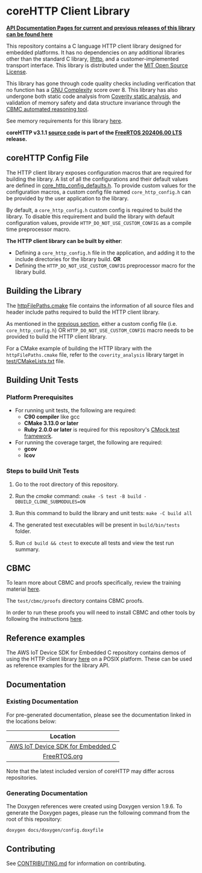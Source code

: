 # coreHTTP Client Library

**[API Documentation Pages for current and previous releases of this library can be found here](https://freertos.github.io/coreHTTP/)**


This repository contains a C language HTTP client library designed for embedded
platforms. It has no dependencies on any additional libraries other than the
standard C library, [llhttp](https://github.com/nodejs/llhttp), and a
customer-implemented transport interface. This library is distributed under the
[MIT Open Source License](LICENSE).

This library has gone through code quality checks including verification that no
function has a
[GNU Complexity](https://www.gnu.org/software/complexity/manual/complexity.html)
score over 8. This library has also undergone both static code analysis from
[Coverity static analysis](https://scan.coverity.com/), and validation of memory
safety and data structure invariance through the
[CBMC automated reasoning tool](https://www.cprover.org/cbmc/).

See memory requirements for this library
[here](./docs/doxygen/include/size_table.md).

**coreHTTP v3.1.1
[source code](https://github.com/FreeRTOS/coreHTTP/tree/v3.1.1/source) is part
of the
[FreeRTOS 202406.00 LTS](https://github.com/FreeRTOS/FreeRTOS-LTS/tree/202406.00-LTS)
release.**

## coreHTTP Config File

The HTTP client library exposes configuration macros that are required for
building the library. A list of all the configurations and their default values
are defined in
[core_http_config_defaults.h](source/include/core_http_config_defaults.h). To
provide custom values for the configuration macros, a custom config file named
`core_http_config.h` can be provided by the user application to the library.

By default, a `core_http_config.h` custom config is required to build the
library. To disable this requirement and build the library with default
configuration values, provide `HTTP_DO_NOT_USE_CUSTOM_CONFIG` as a compile time
preprocessor macro.

**The HTTP client library can be built by either**:

- Defining a `core_http_config.h` file in the application, and adding it to the
  include directories for the library build. **OR**
- Defining the `HTTP_DO_NOT_USE_CUSTOM_CONFIG` preprocessor macro for the
  library build.

## Building the Library

The [httpFilePaths.cmake](httpFilePaths.cmake) file contains the information of
all source files and header include paths required to build the HTTP client
library.

As mentioned in the [previous section](#coreHTTP-Config-File), either a custom
config file (i.e. `core_http_config.h`) OR `HTTP_DO_NOT_USE_CUSTOM_CONFIG` macro
needs to be provided to build the HTTP client library.

For a CMake example of building the HTTP library with the `httpFilePaths.cmake`
file, refer to the `coverity_analysis` library target in
[test/CMakeLists.txt](test/CMakeLists.txt) file.

## Building Unit Tests

### Platform Prerequisites

- For running unit tests, the following are required:
  - **C90 compiler** like gcc
  - **CMake 3.13.0 or later**
  - **Ruby 2.0.0 or later** is required for this repository's
    [CMock test framework](https://github.com/ThrowTheSwitch/CMock).
- For running the coverage target, the following are required:
  - **gcov**
  - **lcov**

### Steps to build **Unit Tests**

1. Go to the root directory of this repository.

1. Run the _cmake_ command:
   `cmake -S test -B build -DBUILD_CLONE_SUBMODULES=ON `

1. Run this command to build the library and unit tests: `make -C build all`

1. The generated test executables will be present in `build/bin/tests` folder.

1. Run `cd build && ctest` to execute all tests and view the test run summary.

## CBMC

To learn more about CBMC and proofs specifically, review the training material
[here](https://model-checking.github.io/cbmc-training).

The `test/cbmc/proofs` directory contains CBMC proofs.

In order to run these proofs you will need to install CBMC and other tools by
following the instructions
[here](https://model-checking.github.io/cbmc-training/installation.html).

## Reference examples

The AWS IoT Device SDK for Embedded C repository contains demos of using the
HTTP client library
[here](https://github.com/aws/aws-iot-device-sdk-embedded-C/tree/main/demos/http)
on a POSIX platform. These can be used as reference examples for the library
API.

## Documentation

### Existing Documentation

For pre-generated documentation, please see the documentation linked in the
locations below:

|                                                       Location                                                       |
| :------------------------------------------------------------------------------------------------------------------: |
| [AWS IoT Device SDK for Embedded C](https://github.com/aws/aws-iot-device-sdk-embedded-C#releases-and-documentation) |
|       [FreeRTOS.org](https://freertos.org/Documentation/api-ref/coreHTTP/docs/doxygen/output/html/index.html)        |

Note that the latest included version of coreHTTP may differ across
repositories.

### Generating Documentation

The Doxygen references were created using Doxygen version 1.9.6. To generate the
Doxygen pages, please run the following command from the root of this
repository:

```shell
doxygen docs/doxygen/config.doxyfile
```

## Contributing

See [CONTRIBUTING.md](./.github/CONTRIBUTING.md) for information on
contributing.

